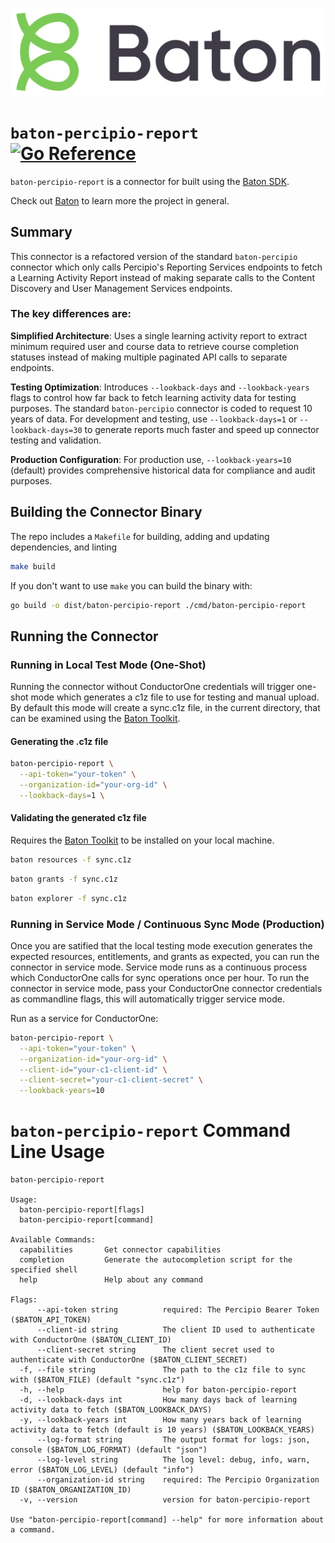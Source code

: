 ![Baton Logo](./docs/images/baton-logo.png)

# `baton-percipio-report` [![Go Reference](https://pkg.go.dev/badge/github.com/iiiatthew/baton-percipio-report.svg)](https://pkg.go.dev/github.com/iiiatthew/baton-percipio-report)

`baton-percipio-report` is a connector for built using the [Baton SDK](https://github.com/conductorone/baton-sdk).

Check out [Baton](https://github.com/conductorone/baton) to learn more the project in general.

## Summary

This connector is a refactored version of the standard `baton-percipio` connector which only calls Percipio's Reporting Services endpoints to fetch a Learning Activity Report instead of making separate calls to the Content Discovery and User Management Services endpoints.

### The key differences are:

**Simplified Architecture**: Uses a single learning activity report to extract minimum required user and course data to retrieve course completion statuses instead of making multiple paginated API calls to separate endpoints.

**Testing Optimization**: Introduces `--lookback-days` and `--lookback-years` flags to control how far back to fetch learning activity data for testing purposes. The standard `baton-percipio` connector is coded to request 10 years of data. For development and testing, use `--lookback-days=1` or `--lookback-days=30` to generate reports much faster and speed up connector testing and validation.

**Production Configuration**: For production use, `--lookback-years=10` (default) provides comprehensive historical data for compliance and audit purposes.

## Building the Connector Binary

The repo includes a `Makefile` for building, adding and updating dependencies, and linting

```bash
make build
```

If you don't want to use `make` you can build the binary with:

```bash
go build -o dist/baton-percipio-report ./cmd/baton-percipio-report
```

## Running the Connector

### Running in Local Test Mode (One-Shot)

Running the connector without ConductorOne credentials will trigger one-shot mode which generates a c1z file to use for testing and manual upload. By default this mode will create a sync.c1z file, in the current directory, that can be examined using the [Baton Toolkit](https://github.com/conductorone/baton).

#### Generating the .c1z file

```bash
baton-percipio-report \
  --api-token="your-token" \
  --organization-id="your-org-id" \
  --lookback-days=1 \
```

#### Validating the generated c1z file

Requires the [Baton Toolkit](https://github.com/conductorone/baton) to be installed on your local machine.

```bash
baton resources -f sync.c1z
```

```bash
baton grants -f sync.c1z
```

```bash
baton explorer -f sync.c1z
```

### Running in Service Mode / Continuous Sync Mode (Production)

Once you are satified that the local testing mode execution generates the expected resources, entitlements, and grants as expected, you can run the connector in service mode. Service mode runs as a continuous process which ConductorOne calls for sync operations once per hour. To run the connector in service mode, pass your ConductorOne connector credentials as commandline flags, this will automatically trigger service mode.

Run as a service for ConductorOne:

```bash
baton-percipio-report \
  --api-token="your-token" \
  --organization-id="your-org-id" \
  --client-id="your-c1-client-id" \
  --client-secret="your-c1-client-secret" \
  --lookback-years=10
```

# `baton-percipio-report` Command Line Usage

```
baton-percipio-report

Usage:
  baton-percipio-report[flags]
  baton-percipio-report[command]

Available Commands:
  capabilities       Get connector capabilities
  completion         Generate the autocompletion script for the specified shell
  help               Help about any command

Flags:
      --api-token string          required: The Percipio Bearer Token ($BATON_API_TOKEN)
      --client-id string          The client ID used to authenticate with ConductorOne ($BATON_CLIENT_ID)
      --client-secret string      The client secret used to authenticate with ConductorOne ($BATON_CLIENT_SECRET)
  -f, --file string               The path to the c1z file to sync with ($BATON_FILE) (default "sync.c1z")
  -h, --help                      help for baton-percipio-report
  -d, --lookback-days int         How many days back of learning activity data to fetch ($BATON_LOOKBACK_DAYS)
  -y, --lookback-years int        How many years back of learning activity data to fetch (default is 10 years) ($BATON_LOOKBACK_YEARS)
      --log-format string         The output format for logs: json, console ($BATON_LOG_FORMAT) (default "json")
      --log-level string          The log level: debug, info, warn, error ($BATON_LOG_LEVEL) (default "info")
      --organization-id string    required: The Percipio Organization ID ($BATON_ORGANIZATION_ID)
  -v, --version                   version for baton-percipio-report

Use "baton-percipio-report[command] --help" for more information about a command.
```
